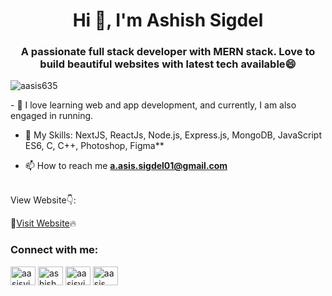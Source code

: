 <h1 align="center">Hi 👋, I'm Ashish Sigdel</h1>
<h3 align="center">A passionate full stack developer with MERN stack. Love to build beautiful websites with latest tech available😄</h3>

<p align="left"> <img src="https://komarev.com/ghpvc/?username=aasis635&label=Profile%20views&color=0e75b6&style=flat" alt="aasis635" /> </p>
- 🔭 I love learning web and app development, and currently, I am also engaged in running.

- 💬 My Skills:  NextJS, ReactJs, Node.js, Express.js, MongoDB, JavaScript ES6, C, C++, Photoshop, Figma**

- 📫 How to reach me **a.asis.sigdel01@gmail.com**
 
</br>
View Website👇:

📝<a href="https://www.ashishsigdel.com.np" target="blank" >Visit Website</a>🔥

<h3 align="left">Connect with me:</h3>
<p align="left">
<a href="https://twitter.com/aasisvisuals" target="blank"><img align="center" src="https://raw.githubusercontent.com/rahuldkjain/github-profile-readme-generator/master/src/images/icons/Social/twitter.svg" alt="aasisvisuals" height="30" width="40" /></a>
<a href="https://fb.com/ashish.sgdl.9" target="blank"><img align="center" src="https://raw.githubusercontent.com/rahuldkjain/github-profile-readme-generator/master/src/images/icons/Social/facebook.svg" alt="ashish.sgdl.9" height="30" width="40" /></a>
<a href="https://instagram.com/aasisvisuals" target="blank"><img align="center" src="https://raw.githubusercontent.com/rahuldkjain/github-profile-readme-generator/master/src/images/icons/Social/instagram.svg" alt="aasisvisuals" height="30" width="40" /></a>
<a href="https://www.youtube.com/@aasisvisuals" target="blank"><img align="center" src="https://raw.githubusercontent.com/rahuldkjain/github-profile-readme-generator/master/src/images/icons/Social/youtube.svg" alt="aasis visuals" height="30" width="40" /></a>
</p>
